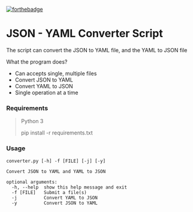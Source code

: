 [![forthebadge](https://forthebadge.com/images/badges/made-with-python.svg)](https://forthebadge.com)
# JSON - YAML Converter Script
The script can convert the JSON to YAML file, and the YAML to JSON file 

What the program does?
- Can accepts single, multiple files
- Convert JSON to YAML
- Convert YAML to JSON
- Single operation at a time

### Requirements
> Python 3
> 
> pip install -r requirements.txt

### Usage
```
converter.py [-h] -f [FILE] [-j] [-y]

Convert JSON to YAML and YAML to JSON

optional arguments:
  -h, --help  show this help message and exit
  -f [FILE]   Submit a file(s)
  -j          Convert YAML to JSON
  -y          Convert JSON to YAML
```


